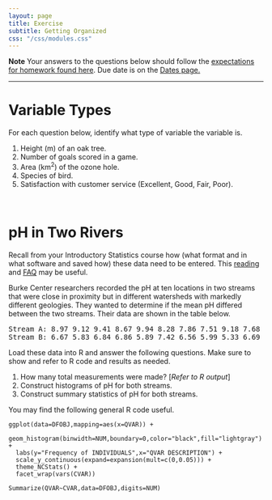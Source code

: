 ```yaml
---
layout: page
title: Exercise
subtitle: Getting Organized
css: "/css/modules.css"
---
```


<div class="alert alert-warning">
  <strong>Note</strong> Your answers to the questions below should follow the <a href="../resources/hwformat" target="_blank">expectations for homework found here</a>. Due date is on the <a href="../../resources/Dates-Current" target="_blank">Dates page.</a>
</div>

----

# Variable Types
<div class="alert alert-info">
For each question below, identify what type of variable the variable is.
</div>

1. Height (m) of an oak tree.
1. Number of goals scored in a game.
1. Area (km<sup>2</sup>) of the ozone hole.
1. Species of bird.
1. Satisfaction with customer service (Excellent, Good, Fair, Poor).

&nbsp;

# pH in Two Rivers
<div class="alert alert-info">
Recall from your Introductory Statistics course how (what format and in what software and saved how) these data need to be entered. This <a href="http://derekogle.com/NCMTH107/modules/RData">reading</a> and <a href="http://derekogle.com/NCMTH107/resources/FAQs/stacked-data.html">FAQ</a> may be useful.
</div>

Burke Center researchers recorded the pH at ten locations in two streams that were close in proximity but in different watersheds with markedly different geologies. They wanted to determine if the mean pH differed between the two streams. Their data are shown in the table below.

<pre>
Stream A: 8.97 9.12 9.41 8.67 9.94 8.28 7.86 7.51 9.18 7.68
Stream B: 6.67 5.83 6.84 6.86 5.89 7.42 6.56 5.99 5.33 6.69
</pre>

Load these data into R and answer the following questions. Make sure to show and refer to R code and results as needed.

1. How many total measurements were made? [*Refer to R output*]
1. Construct histograms of pH for both streams.
1. Construct summary statistics of pH for both streams.

You may find the following general R code useful.

```
ggplot(data=DFOBJ,mapping=aes(x=QVAR)) +
  geom_histogram(binwidth=NUM,boundary=0,color="black",fill="lightgray") +
  labs(y="Frequency of INDIVIDUALS",x="QVAR DESCRIPTION") +
  scale_y_continuous(expand=expansion(mult=c(0,0.05))) +
  theme_NCStats() +
  facet_wrap(vars(CVAR))

Summarize(QVAR~CVAR,data=DFOBJ,digits=NUM)
```
